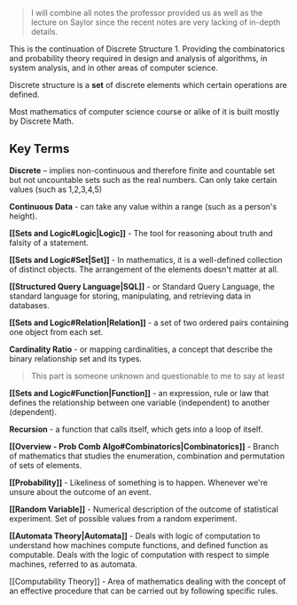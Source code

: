 
> I will combine all notes the professor provided us as well as the lecture on Saylor since the recent notes are very lacking of in-depth details.

This is the continuation of Discrete Structure 1. Providing the combinatorics and probability theory required in design and analysis of algorithms, in system analysis, and in other areas of computer science.

Discrete structure is a **set** of discrete elements which certain operations are defined.

Most mathematics of computer science course or alike of it is built mostly by Discrete Math.

## Key Terms

**Discrete** – implies non-continuous and therefore finite and countable set but not uncountable sets such as the real numbers. Can only take certain values (such as 1,2,3,4,5)

**Continuous  Data** - can take any value within a range (such as a person's height).

**[[Sets and Logic#Logic|Logic]]** - The tool for reasoning about truth and falsity of a statement.

**[[Sets and Logic#Set|Set]]** - In mathematics, it is a well-defined collection of distinct objects. The arrangement of the elements doesn't matter at all.

**[[Structured Query Language|SQL]]** - or Standard Query Language, the standard language for storing, manipulating, and retrieving data in databases.

**[[Sets and Logic#Relation|Relation]]** - a set of two ordered pairs containing one object from each set.

**Cardinality Ratio** - or mapping cardinalities, a concept that describe the binary relationship set and its types. 
> This part is someone unknown and questionable to me to say at least

**[[Sets and Logic#Function|Function]]** - an expression, rule or law that defines the relationship between one variable (independent) to another (dependent).

**Recursion** - a function that calls itself, which gets into a loop of itself.

**[[Overview - Prob Comb Algo#Combinatorics|Combinatorics]]** - Branch of mathematics that studies the enumeration, combination and permutation of sets of elements.

**[[Probability]]** - Likeliness of something is to happen. Whenever we're unsure about the outcome of an event.

**[[Random Variable]]** - Numerical description of the outcome of statistical experiment. Set of possible values from a random experiment.

**[[Automata Theory|Automata]]** - Deals with logic of computation to understand  how machines compute functions, and defined function as computable. Deals with the logic of computation with respect to simple machines, referred to as automata.

[[Computability Theory]] - Area of mathematics dealing with the concept of an effective procedure that can be carried out by following specific rules. 




